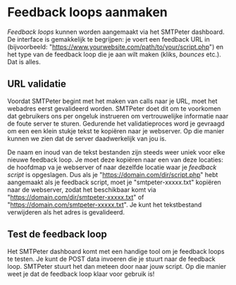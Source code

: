 # Feedback loops aanmaken

*Feedback loops* kunnen worden aangemaakt via het SMTPeter dashboard.
De interface is gemakkelijk te begrijpen: je voert een feedback URL in
(bijvoorbeeld: "https://www.yourwebsite.com/path/to/your/script.php")
en het type van de feedback loop die je aan wilt maken (kliks, *bounces* etc.).
Dat is alles.


## URL validatie

Voordat SMTPeter begint met het maken van calls naar je URL, moet het
webadres eerst gevalideerd worden. SMTPeter doet dit om te voorkomen dat 
gebruikers ons per ongeluk instrueren om vertrouwelijke informatie naar
de foute server te sturen. Gedurende het validatieproces word je gevraagd
om een een klein stukje tekst te kopiëren naar je webserver. Op die manier
kunnen we zien dat de server daadwerkelijk van jou is.

De naam en inoud van de tekst bestanden zijn steeds weer uniek voor elke
nieuwe feedback loop. Je moet deze kopiëren naar een van deze locaties:
de hoofdmap va je webserver of naar dezelfde locatie waar je *feedback script*
is opgeslagen. Dus als je "https://domain.com/dir/script.php" hebt aangemaakt
als je feedback script, moet je "smtpeter-xxxxx.txt" kopiëren naar de webserver,
zodat het beschikbaar komt via "https://domain.com/dir/smtpeter-xxxxx.txt" of 
"https://domain.com/smtpeter-xxxxx.txt". Je kunt het tekstbestand verwijderen 
als het adres is gevalideerd.


## Test de feedback loop

Het SMTPeter dashboard komt met een handige tool om je feedback loops te
testen. Je kunt de POST data invoeren die je stuurt naar de feedback loop. 
SMTPeter stuurt het dan meteen door naar jouw script. Op die manier weet je 
dat de feedback loop klaar voor gebruik is!